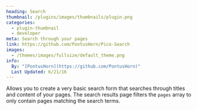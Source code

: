 ```yaml
---
heading: Search
thumbnail: /plugins/images/thumbnails/plugin.png
categories:
  - plugin-thumbnail
  - developer
meta: Search through your pages
link: https://github.com/PontusHorn/Pico-Search
images:
  - /themes/images/fullsize/default_theme.png
info:
  By: "[PontusHorn](https://github.com/PontusHorn)"
  Last Updated: 6/21/16
---
```


Allows you to create a very basic search form that searches through titles and content of your pages. The search results page filters the `pages` array to only contain pages matching the search terms.
